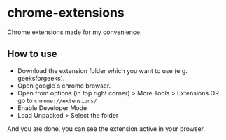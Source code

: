 # chrome-extensions
Chrome extensions made for my convenience.

## How to use
- Download the extension folder which you want to use (e.g. geeksforgeeks).
- Open google`s chrome browser.
- Open from options (in top right corner) > More Tools > Extensions OR go to `chrome://extensions/`
- Enable Developer Mode
- Load Unpacked > Select the folder

And you are done, you can see the extension active in your browser.
